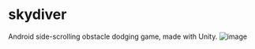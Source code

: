# skydiver
Android side-scrolling obstacle dodging game, made with Unity.
![image](https://user-images.githubusercontent.com/47366914/141028470-22f444d0-b0a0-4e30-9331-edec7c1c4df7.png)
